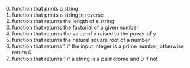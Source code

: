0. function that prints a string
1. function that prints a string in reverse
2. function that returns the length of a string
3. function that returns the factorial of a given number
4. function that returns the value of x raised to the power of y
5. function that returns the natural square root of a number
6. function that returns 1 if the input integer is a prime number, otherwise return 0
7. function that returns 1 if a string is a palindrome and 0 if not

